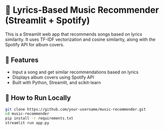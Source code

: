 # 🎵 Lyrics-Based Music Recommender (Streamlit + Spotify)

This is a Streamlit web app that recommends songs based on lyrics similarity. It uses TF-IDF vectorization and cosine similarity, along with the Spotify API for album covers.

## 🔧 Features
- Input a song and get similar recommendations based on lyrics
- Displays album covers using Spotify API
- Built with Python, Streamlit, and scikit-learn

## 🚀 How to Run Locally

```bash
git clone https://github.com/your-username/music-recommender.git
cd music-recommender
pip install -r requirements.txt
streamlit run app.py
